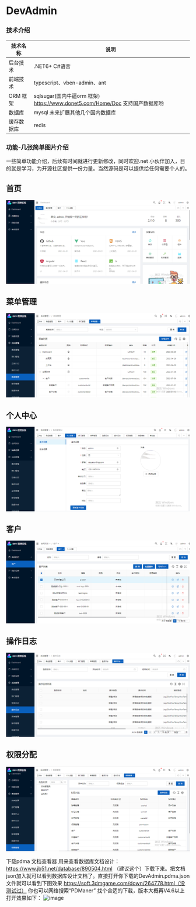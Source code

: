 # DevAdmin
### 技术介绍

| 技术名称   | 说明                                                         |
| ---------- | ------------------------------------------------------------ |
| 后台技术   | .NET6+  C#语言                                               |
| 前端技术   | typescript、vben-admin、ant                                  |
| ORM 框架   | sqlsugar(国内牛逼orm 框架)  https://www.donet5.com/Home/Doc  支持国产数据库哟 |
| 数据库     | mysql 未来扩展其他几个国内数据库                             |
| 缓存数据库 | redis                                                        |

### 功能-几张简单图片介绍

一些简单功能介绍，后续有时间就进行更新修改，同时欢迎.net 小伙伴加入，目的就是学习，为开源社区提供一份力量。当然源码是可以提供给任何需要个人的。

## 首页

![首页](README.assets/%E9%A6%96%E9%A1%B5.png)

## 菜单管理

![菜单](README.assets/%E8%8F%9C%E5%8D%95.png)

## 个人中心

![个人中心](README.assets/%E4%B8%AA%E4%BA%BA%E4%B8%AD%E5%BF%83.png)

## 客户

![合同对方-客户](README.assets/%E5%90%88%E5%90%8C%E5%AF%B9%E6%96%B9-%E5%AE%A2%E6%88%B7.png)

## 操作日志

![操作日志](README.assets/%E6%93%8D%E4%BD%9C%E6%97%A5%E5%BF%97.png)

## 权限分配

![权限分配](README.assets/%E6%9D%83%E9%99%90%E5%88%86%E9%85%8D.png)

下载pdma 文档查看器 用来查看数据库文档设计：
https://www.jb51.net/database/890504.html
（建议这个）下载下来。把文档json加入就可以看到数据库设计文档了。直接打开你下载的DevAdmin.pdma.json文件就可以看到下图效果
https://soft.3dmgame.com/down/264778.html（没测试过）
你也可以网络搜索“PDManer” 找个合适的下载，版本大概再V4.6以上
打开效果如下：
<img width="2525" height="1338" alt="image" src="https://github.com/user-attachments/assets/3d9a38a7-b440-4893-9d4c-4fabacc87aa3" />

